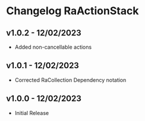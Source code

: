 # Changelog RaActionStack

## v1.0.2 - 12/02/2023
* Added non-cancellable actions

## v1.0.1 - 12/02/2023
* Corrected RaCollection Dependency notation

## v1.0.0 - 12/02/2023
* Initial Release